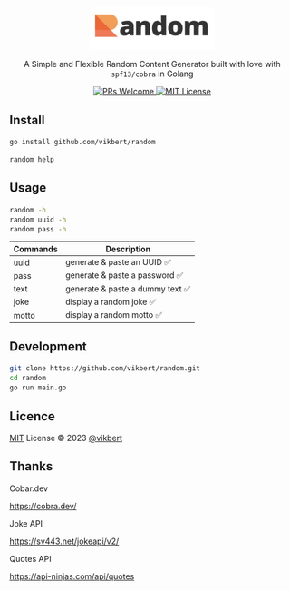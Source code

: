 <div align="center">
    <img src="https://raw.githubusercontent.com/vikbert/random/main/logo.jpg" width="220px" alt="random"/>
    <p>A Simple and Flexible Random Content Generator built with love with <code>spf13/cobra</code> in Golang</p>
</div>

<p align="center">
    <a href="#">
        <img src="https://img.shields.io/badge/PRs-Welcome-brightgreen.svg?style=flat-square" alt="PRs Welcome"/>
    </a>
    <a href="#">
        <img src="https://img.shields.io/badge/License-MIT-brightgreen.svg?style=flat-square" alt="MIT License"/>
    </a>
</p>

## Install

```bash
go install github.com/vikbert/random
```

```bash
random help
```

## Usage

```bash
random -h
random uuid -h
random pass -h
```

| Commands  | Description |
|---|---|
| uuid  | generate & paste an UUID ✅ |
| pass | generate & paste a password ✅ |
| text  |  generate & paste a dummy text ✅ |
| joke  |  display a random joke ✅ |
| motto  |  display a random motto ✅ |

## Development

```bash
git clone https://github.com/vikbert/random.git
cd random
go run main.go
```

## Licence

[MIT](./LICENSE) License © 2023 [@vikbert](https://vikbert.github.io/)


## Thanks

Cobar.dev

https://cobra.dev/

Joke API

https://sv443.net/jokeapi/v2/

Quotes API

https://api-ninjas.com/api/quotes
